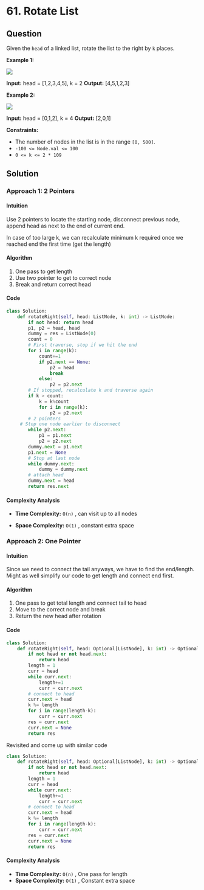 # 61. Rotate List

## Question

Given the  `head`  of a linked list, rotate the list to the right by  `k`  places.

**Example 1:**

![](https://assets.leetcode.com/uploads/2020/11/13/rotate1.jpg)

**Input:** head = [1,2,3,4,5], k = 2
**Output:** [4,5,1,2,3]

**Example 2:**

![](https://assets.leetcode.com/uploads/2020/11/13/roate2.jpg)

**Input:** head = [0,1,2], k = 4
**Output:** [2,0,1]

**Constraints:**

- The number of nodes in the list is in the range  `[0, 500]`.
- `-100 <= Node.val <= 100`
- `0 <= k <= 2 * 109`

## Solution

### Approach 1: 2 Pointers

#### Intuition

Use 2 pointers to locate the starting node, disconnect previous node, append head as next to the end of current end.

In case of too large k, we can recalculate minimum k required once we reached end the first time (get the length)

#### Algorithm

1. One pass to get length
2. Use two pointer to get to correct node
3. Break and return correct head

#### Code

```python
class Solution:
    def rotateRight(self, head: ListNode, k: int) -> ListNode:
        if not head: return head
        p1, p2 = head, head
        dummy = res = ListNode(0)
        count = 0
        # First traverse, stop if we hit the end
        for i in range(k):
            count+=1
            if p2.next == None:
                p2 = head
                break
            else:
                p2 = p2.next
        # If stopped, recalculate k and traverse again
        if k > count:
            k = k%count
            for i in range(k):
                p2 = p2.next
        # 2 pointers
     # Stop one node earlier to disconnect
        while p2.next:
            p1 = p1.next
            p2 = p2.next
        dummy.next = p1.next
        p1.next = None
        # Stop at last node
        while dummy.next:
            dummy = dummy.next
        # attach head
        dummy.next = head
        return res.next
```

#### Complexity Analysis

- **Time Complexity:**  `O(n)` , can visit up to all nodes

- **Space Complexity:**  `O(1)` , constant extra space

### Approach 2: One Pointer

#### Intuition

Since we need to connect the tail anyways, we have to find the end/length. Might as well simplify our code to get length and connect end first.

#### Algorithm

1. One pass to get total length and connect tail to head
2. Move to the correct node and break
4. Return the new head after rotation

#### Code

```python
class Solution:
    def rotateRight(self, head: Optional[ListNode], k: int) -> Optional[ListNode]:
        if not head or not head.next:
            return head
        length = 1
        curr = head
        while curr.next:
            length+=1
            curr = curr.next
        # connect to head
        curr.next = head
        k %= length
        for i in range(length-k):
            curr = curr.next
        res = curr.next
        curr.next = None
        return res
```

Revisited and come up with similar code

```python
class Solution:
    def rotateRight(self, head: Optional[ListNode], k: int) -> Optional[ListNode]:
        if not head or not head.next:
            return head
        length = 1
        curr = head
        while curr.next:
            length+=1
            curr = curr.next
        # connect to head
        curr.next = head
        k %= length
        for i in range(length-k):
            curr = curr.next
        res = curr.next
        curr.next = None
        return res
```

#### Complexity Analysis

- **Time Complexity:**  `O(n)` , One pass for length
- **Space Complexity:**  `O(1)` , Constant extra space
